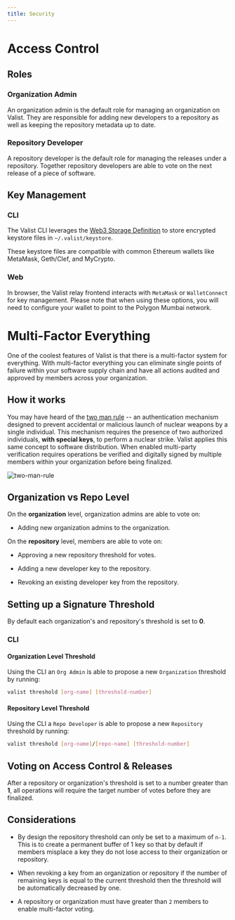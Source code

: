 ```yaml
---
title: Security
---
```


# Access Control

## Roles

### Organization Admin

An organization admin is the default role for managing an organization on Valist. They are responsible for adding new developers to a repository as well as keeping the repository metadata up to date.

### Repository Developer

A repository developer is the default role for managing the releases under a repository. Together repository developers are able to vote on the next release of a piece of software.

## Key Management

### CLI

The Valist CLI leverages the [Web3 Storage Definition](https://github.com/ethereum/wiki/wiki/Web3-Secret-Storage-Definition) to store encrypted keystore files in `~/.valist/keystore`.

These keystore files are compatible with common Ethereum wallets like MetaMask, Geth/Clef, and MyCrypto.

### Web

In browser, the Valist relay frontend interacts with `MetaMask` or `WalletConnect` for key management. Please note that when using these options, you will need to configure your wallet to point to the Polygon Mumbai network.


# Multi-Factor Everything

One of the coolest features of Valist is that there is a multi-factor system for everything. With multi-factor everything you can eliminate single points of failure within your software supply chain and have all actions audited and approved by members across your organization.

## How it works

You may have heard of the [two man rule](https://en.wikipedia.org/wiki/Two-man_rule) -- an authentication mechanism designed to prevent accidental or malicious launch of nuclear weapons by a single individual. This mechanism requires the presence of two authorized individuals, **with special keys**, to perform a nuclear strike. Valist applies this same concept to software distribution. When enabled multi-party verification requires operations be verified and digitally signed by multiple members within your organization before being finalized.

![two-man-rule](./img/two-man-rule.jpeg)

## Organization vs Repo Level

On the **organization** level, organization admins are able to vote on:

* Adding new organization admins to the organization.

On the **repository** level, members are able to vote on:

* Approving a new repository threshold for votes.

* Adding a new developer key to the repository.

* Revoking an existing developer key from the repository.

## Setting up a Signature Threshold

By default each organization's and repository's threshold is set to **0**.

### CLI

#### Organization Level Threshold

Using the CLI an `Org Admin`  is able to propose a new `Organization` threshold by running:

```bash
valist threshold [org-name] [threshold-number]
```

#### Repository Level Threshold

Using the CLI a `Repo Developer` is able to propose a new `Repository` threshold by running:

```bash
valist threshold [org-name]/[repo-name] [threshold-number]
```

## Voting on Access Control & Releases

After a repository or organization's threshold is set to a number greater than **1**, all operations will require the target number of votes before they are finalized.

## Considerations

* By design the repository threshold can only be set to a maximum of `n-1`. This is to create a permanent buffer of 1 key so that by default if members misplace a key they do not lose access to their organization or repository.

* When revoking a key from an organization or repository if the number of remaining keys is equal to the current threshold then the threshold will be automatically decreased by one.

* A repository or organization must have greater than `2` members to enable multi-factor voting.

